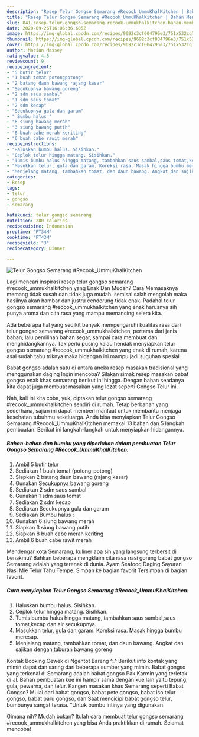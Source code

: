 ```yaml
---
description: "Resep Telur Gongso Semarang #Recook_UmmuKhalKitchen | Bahan Membuat Telur Gongso Semarang #Recook_UmmuKhalKitchen Yang Bikin Ngiler"
title: "Resep Telur Gongso Semarang #Recook_UmmuKhalKitchen | Bahan Membuat Telur Gongso Semarang #Recook_UmmuKhalKitchen Yang Bikin Ngiler"
slug: 841-resep-telur-gongso-semarang-recook-ummukhalkitchen-bahan-membuat-telur-gongso-semarang-recook-ummukhalkitchen-yang-bikin-ngiler
date: 2020-09-26T16:06:36.605Z
image: https://img-global.cpcdn.com/recipes/9692c3cf004796e3/751x532cq70/telur-gongso-semarang-recook_ummukhalkitchen-foto-resep-utama.jpg
thumbnail: https://img-global.cpcdn.com/recipes/9692c3cf004796e3/751x532cq70/telur-gongso-semarang-recook_ummukhalkitchen-foto-resep-utama.jpg
cover: https://img-global.cpcdn.com/recipes/9692c3cf004796e3/751x532cq70/telur-gongso-semarang-recook_ummukhalkitchen-foto-resep-utama.jpg
author: Marian Massey
ratingvalue: 4.5
reviewcount: 9
recipeingredient:
- "5 butir telur"
- "1 buah tomat potongpotong"
- "2 batang daun bawang rajang kasar"
- "Secukupnya bawang goreng"
- "2 sdm saus sambal"
- "1 sdm saus tomat"
- "2 sdm kecap"
- "Secukupnya gula dan garam"
- " Bumbu halus "
- "6 siung bawang merah"
- "3 siung bawang putih"
- "8 buah cabe merah keriting"
- "6 buah cabe rawit merah"
recipeinstructions:
- "Haluskan bumbu halus. Sisihkan."
- "Ceplok telur hingga matang. Sisihkan."
- "Tumis bumbu halus hingga matang, tambahkan saus sambal,saus tomat,kecap dan air secukupnya."
- "Masukkan telur, gula dan garam. Koreksi rasa. Masak hingga bumbu meresap."
- "Menjelang matang, tambahkan tomat, dan daun bawang. Angkat dan sajikan dengan taburan bawang goreng."
categories:
- Resep
tags:
- telur
- gongso
- semarang

katakunci: telur gongso semarang 
nutrition: 280 calories
recipecuisine: Indonesian
preptime: "PT34M"
cooktime: "PT43M"
recipeyield: "3"
recipecategory: Dinner

---
```



![Telur Gongso Semarang #Recook_UmmuKhalKitchen](https://img-global.cpcdn.com/recipes/9692c3cf004796e3/751x532cq70/telur-gongso-semarang-recook_ummukhalkitchen-foto-resep-utama.jpg)

Lagi mencari inspirasi resep telur gongso semarang #recook_ummukhalkitchen yang Enak Dan Mudah? Cara Memasaknya memang tidak susah dan tidak juga mudah. semisal salah mengolah maka hasilnya akan hambar dan justru cenderung tidak enak. Padahal telur gongso semarang #recook_ummukhalkitchen yang enak harusnya sih punya aroma dan cita rasa yang mampu memancing selera kita.

Ada beberapa hal yang sedikit banyak mempengaruhi kualitas rasa dari telur gongso semarang #recook_ummukhalkitchen, pertama dari jenis bahan, lalu pemilihan bahan segar, sampai cara membuat dan menghidangkannya. Tak perlu pusing kalau hendak menyiapkan telur gongso semarang #recook_ummukhalkitchen yang enak di rumah, karena asal sudah tahu triknya maka hidangan ini mampu jadi suguhan spesial.

Babat gongso adalah satu di antara aneka resep masakan tradisional yang menggunakan daging Ingin mencoba? Silakan simak resep masakan babat gongso enak khas semarang berikut ini hingga. Dengan bahan seadanya kita dapat juga membuat masakan yang lezat seperti Gongso Telur ini.


Nah, kali ini kita coba, yuk, ciptakan telur gongso semarang #recook_ummukhalkitchen sendiri di rumah. Tetap berbahan yang sederhana, sajian ini dapat memberi manfaat untuk membantu menjaga kesehatan tubuhmu sekeluarga. Anda bisa menyiapkan Telur Gongso Semarang #Recook_UmmuKhalKitchen memakai 13 bahan dan 5 langkah pembuatan. Berikut ini langkah-langkah untuk menyiapkan hidangannya.

<!--inarticleads1-->

##### Bahan-bahan dan bumbu yang diperlukan dalam pembuatan Telur Gongso Semarang #Recook_UmmuKhalKitchen:

1. Ambil 5 butir telur
1. Sediakan 1 buah tomat (potong-potong)
1. Siapkan 2 batang daun bawang (rajang kasar)
1. Gunakan Secukupnya bawang goreng
1. Sediakan 2 sdm saus sambal
1. Gunakan 1 sdm saus tomat
1. Sediakan 2 sdm kecap
1. Sediakan Secukupnya gula dan garam
1. Sediakan  Bumbu halus :
1. Gunakan 6 siung bawang merah
1. Siapkan 3 siung bawang putih
1. Siapkan 8 buah cabe merah keriting
1. Ambil 6 buah cabe rawit merah


Mendengar kota Semarang, kuliner apa sih yang langsung terbersit di benakmu? Bahkan beberapa mengklaim cita rasa nasi goreng babat gongso Semarang adalah yang terenak di dunia. Ayam Seafood Daging Sayuran Nasi Mie Telur Tahu Tempe. Simpan ke bagian favorit Tersimpan di bagian favorit. 

<!--inarticleads2-->

##### Cara menyiapkan Telur Gongso Semarang #Recook_UmmuKhalKitchen:

1. Haluskan bumbu halus. Sisihkan.
1. Ceplok telur hingga matang. Sisihkan.
1. Tumis bumbu halus hingga matang, tambahkan saus sambal,saus tomat,kecap dan air secukupnya.
1. Masukkan telur, gula dan garam. Koreksi rasa. Masak hingga bumbu meresap.
1. Menjelang matang, tambahkan tomat, dan daun bawang. Angkat dan sajikan dengan taburan bawang goreng.


Kontak Booking Cewek di Ngentot Bareng ^_^ Berikut info kontak yang mimin dapat dan saring dari beberapa sumber yang mimin. Babat gongso yang terkenal di Semarang adalah babat gongso Pak Karmin yang terletak di Jl. Bahan pembuatan kue ini hampir sama dengan kue lain yaitu tepung, gula, pewarna, dan telur. Kangen masakan khas Semarang seperti Babat Gongso? Mulai dari babat gongso, babat pete gongso, babat iso telur gongso, babat paru gongso, dan Saat mencicipi babat gongso telur, bumbunya sangat terasa. &#34;Untuk bumbu intinya yang digunakan. 

Gimana nih? Mudah bukan? Itulah cara membuat telur gongso semarang #recook_ummukhalkitchen yang bisa Anda praktikkan di rumah. Selamat mencoba!
